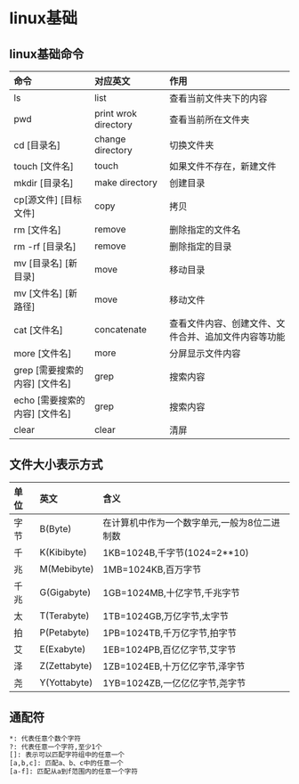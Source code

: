 # linux基础
## linux基础命令
| 命令  | 对应英文 | 作用 | 
| :--- | :--- | :---  | 
| ls  | list  | 查看当前文件夹下的内容 | 
| pwd  | print wrok directory  | 查看当前所在文件夹 | 
| cd [目录名]  | change directory  | 切换文件夹 | 
| touch [文件名]  | touch  | 如果文件不存在，新建文件 | 
| mkdir [目录名]  | make directory  | 创建目录 |
| cp[源文件] [目标文件] | copy  | 拷贝 |
| rm [文件名]  | remove  | 删除指定的文件名 | 
| rm -rf [目录名]| remove  | 删除指定的目录 | 
| mv [目录名] [新目录]| move  | 移动目录 |
| mv [文件名] [新路径]| move  | 移动文件 |
| cat [文件名]| concatenate  | 查看文件内容、创建文件、文件合并、追加文件内容等功能 |
| more [文件名]| more  | 分屏显示文件内容 |
| grep [需要搜索的内容] [文件名]| grep  | 搜索内容 |
| echo [需要搜索的内容] [文件名]| grep  | 搜索内容 |
| clear  | clear  | 清屏 | 
## 文件大小表示方式
| 单位  | 英文 | 含义 | 
| :--- | :--- | :---  | 
| 字节 | B(Byte)  | 在计算机中作为一个数字单元,一般为8位二进制数 | 
| 千 | K(Kibibyte)  | 1KB=1024B,千字节(1024=2**10) | 
| 兆 | M(Mebibyte)  | 1MB=1024KB,百万字节 | 
| 千兆 | G(Gigabyte)  | 1GB=1024MB,十亿字节,千兆字节 | 
| 太 | T(Terabyte) | 1TB=1024GB,万亿字节,太字节 | 
| 拍 | P(Petabyte)  | 1PB=1024TB,千万亿字节,拍字节 |
| 艾 | E(Exabyte)  | 1EB=1024PB,百亿亿字节,艾字节 | 
| 泽 | Z(Zettabyte)  | 1ZB=1024EB,十万亿亿字节,泽字节 | 
| 尧 | Y(Yottabyte)  | 1YB=1024ZB,一亿亿亿字节,尧字节 | 
## 通配符
```sh
*: 代表任意个数个字符
?: 代表任意一个字符,至少1个
[]: 表示可以匹配字符组中的任意一个
[a,b,c]: 匹配a、b、c中的任意一个
[a-f]: 匹配从a到f范围内的任意一个字符
```
